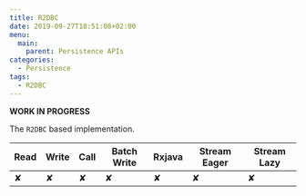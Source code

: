 ```yaml
---
title: R2DBC
date: 2019-09-27T18:51:08+02:00
menu:
  main:
    parent: Persistence APIs
categories:
  - Persistence
tags:
  - R2DBC
---
```


**WORK IN PROGRESS**

The `R2DBC` based implementation.

| Read | Write | Call | Batch Write | Rxjava | Stream Eager | Stream Lazy |
|------|-------|------|-------------|--------|--------------|-------------|
| ✘    | ✘     | ✘    | ✘           | ✘      | ✘            | ✘           |
